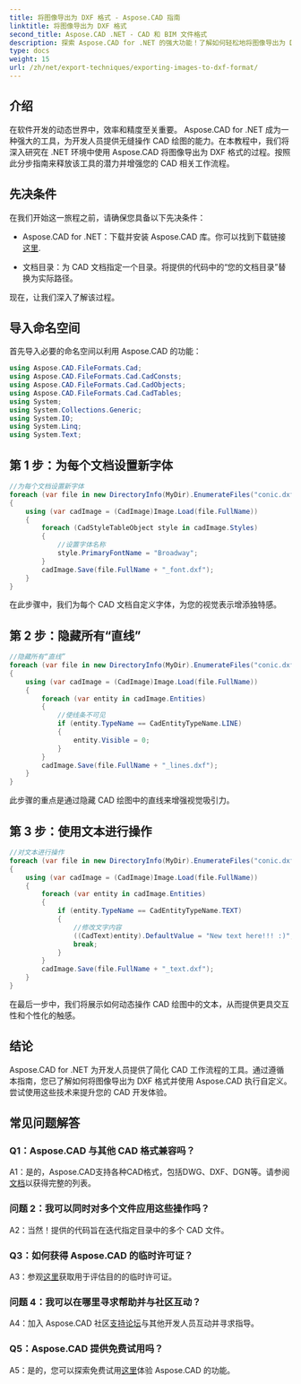 ```yaml
---
title: 将图像导出为 DXF 格式 - Aspose.CAD 指南
linktitle: 将图像导出为 DXF 格式
second_title: Aspose.CAD .NET - CAD 和 BIM 文件格式
description: 探索 Aspose.CAD for .NET 的强大功能！了解如何轻松地将图像导出为 DXF 格式。提高 CAD 开发的精度和效率。
type: docs
weight: 15
url: /zh/net/export-techniques/exporting-images-to-dxf-format/
---
```

## 介绍

在软件开发的动态世界中，效率和精度至关重要。 Aspose.CAD for .NET 成为一种强大的工具，为开发人员提供无缝操作 CAD 绘图的能力。在本教程中，我们将深入研究在 .NET 环境中使用 Aspose.CAD 将图像导出为 DXF 格式的过程。按照此分步指南来释放该工具的潜力并增强您的 CAD 相关工作流程。

## 先决条件

在我们开始这一旅程之前，请确保您具备以下先决条件：

-  Aspose.CAD for .NET：下载并安装 Aspose.CAD 库。你可以找到下载链接[这里](https://releases.aspose.com/cad/net/).

- 文档目录：为 CAD 文档指定一个目录。将提供的代码中的“您的文档目录”替换为实际路径。

现在，让我们深入了解该过程。

## 导入命名空间

首先导入必要的命名空间以利用 Aspose.CAD 的功能：

```csharp
using Aspose.CAD.FileFormats.Cad;
using Aspose.CAD.FileFormats.Cad.CadConsts;
using Aspose.CAD.FileFormats.Cad.CadObjects;
using Aspose.CAD.FileFormats.Cad.CadTables;
using System;
using System.Collections.Generic;
using System.IO;
using System.Linq;
using System.Text;
```

## 第 1 步：为每个文档设置新字体

```csharp
//为每个文档设置新字体
foreach (var file in new DirectoryInfo(MyDir).EnumerateFiles("conic.dxf"))
{
    using (var cadImage = (CadImage)Image.Load(file.FullName))
    {
        foreach (CadStyleTableObject style in cadImage.Styles)
        {
            //设置字体名称
            style.PrimaryFontName = "Broadway";
        }
        cadImage.Save(file.FullName + "_font.dxf");
    }
}
```

在此步骤中，我们为每个 CAD 文档自定义字体，为您的视觉表示增添独特感。

## 第 2 步：隐藏所有“直线”

```csharp
//隐藏所有“直线”
foreach (var file in new DirectoryInfo(MyDir).EnumerateFiles("conic.dxf"))
{
    using (var cadImage = (CadImage)Image.Load(file.FullName))
    {
        foreach (var entity in cadImage.Entities)
        {
            //使线条不可见
            if (entity.TypeName == CadEntityTypeName.LINE)
            {
                entity.Visible = 0;
            }
        }
        cadImage.Save(file.FullName + "_lines.dxf");
    }
}
```

此步骤的重点是通过隐藏 CAD 绘图中的直线来增强视觉吸引力。

## 第 3 步：使用文本进行操作

```csharp
//对文本进行操作
foreach (var file in new DirectoryInfo(MyDir).EnumerateFiles("conic.dxf"))
{
    using (var cadImage = (CadImage)Image.Load(file.FullName))
    {
        foreach (var entity in cadImage.Entities)
        {
            if (entity.TypeName == CadEntityTypeName.TEXT)
            {
                //修改文字内容
                ((CadText)entity).DefaultValue = "New text here!!! :)";
                break;
            }
        }
        cadImage.Save(file.FullName + "_text.dxf");
    }
}
```

在最后一步中，我们将展示如何动态操作 CAD 绘图中的文本，从而提供更具交互性和个性化的触感。

## 结论

Aspose.CAD for .NET 为开发人员提供了简化 CAD 工作流程的工具。通过遵循本指南，您已了解如何将图像导出为 DXF 格式并使用 Aspose.CAD 执行自定义。尝试使用这些技术来提升您的 CAD 开发体验。

## 常见问题解答

### Q1：Aspose.CAD 与其他 CAD 格式兼容吗？

 A1：是的，Aspose.CAD支持各种CAD格式，包括DWG、DXF、DGN等。请参阅[文档](https://reference.aspose.com/cad/net/)以获得完整的列表。

### 问题 2：我可以同时对多个文件应用这些操作吗？

A2：当然！提供的代码旨在迭代指定目录中的多个 CAD 文件。

### Q3：如何获得 Aspose.CAD 的临时许可证？

 A3：参观[这里](https://purchase.aspose.com/temporary-license/)获取用于评估目的的临时许可证。

### 问题 4：我可以在哪里寻求帮助并与社区互动？

 A4：加入 Aspose.CAD 社区[支持论坛](https://forum.aspose.com/c/cad/19)与其他开发人员互动并寻求指导。

### Q5：Aspose.CAD 提供免费试用吗？

 A5：是的，您可以探索免费试用[这里](https://releases.aspose.com/)体验 Aspose.CAD 的功能。